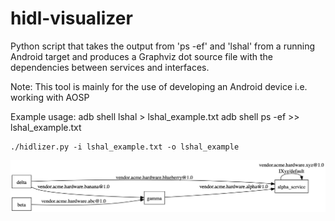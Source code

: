 # hidl-visualizer
Python script that takes the output from 'ps -ef' and 'lshal' from a running Android target and produces a Graphviz dot source file with the dependencies between services and interfaces.

Note: This tool is mainly for the use of developing an Android device i.e. working with AOSP

Example usage:
    adb shell lshal > lshal_example.txt
    adb shell ps -ef >> lshal_example.txt

    ./hidlizer.py -i lshal_example.txt -o lshal_example

![Image](lshal_example.png "example output")
